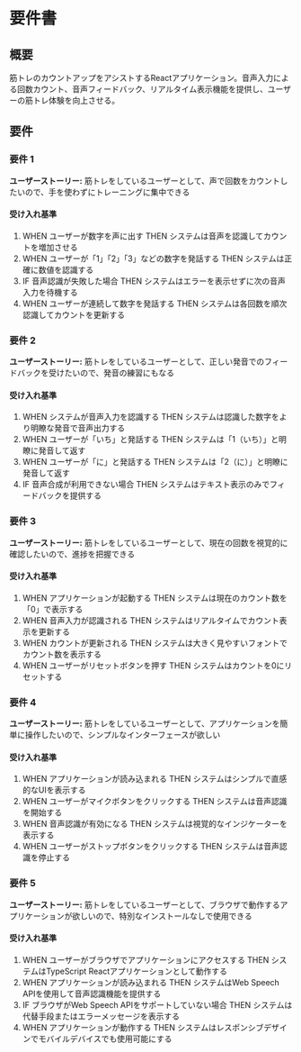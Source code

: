 # 要件書

## 概要

筋トレのカウントアップをアシストするReactアプリケーション。音声入力による回数カウント、音声フィードバック、リアルタイム表示機能を提供し、ユーザーの筋トレ体験を向上させる。

## 要件

### 要件 1

**ユーザーストーリー:** 筋トレをしているユーザーとして、声で回数をカウントしたいので、手を使わずにトレーニングに集中できる

#### 受け入れ基準

1. WHEN ユーザーが数字を声に出す THEN システムは音声を認識してカウントを増加させる
2. WHEN ユーザーが「1」「2」「3」などの数字を発話する THEN システムは正確に数値を認識する
3. IF 音声認識が失敗した場合 THEN システムはエラーを表示せずに次の音声入力を待機する
4. WHEN ユーザーが連続して数字を発話する THEN システムは各回数を順次認識してカウントを更新する

### 要件 2

**ユーザーストーリー:** 筋トレをしているユーザーとして、正しい発音でのフィードバックを受けたいので、発音の練習にもなる

#### 受け入れ基準

1. WHEN システムが音声入力を認識する THEN システムは認識した数字をより明瞭な発音で音声出力する
2. WHEN ユーザーが「いち」と発話する THEN システムは「1（いち）」と明瞭に発音して返す
3. WHEN ユーザーが「に」と発話する THEN システムは「2（に）」と明瞭に発音して返す
4. IF 音声合成が利用できない場合 THEN システムはテキスト表示のみでフィードバックを提供する

### 要件 3

**ユーザーストーリー:** 筋トレをしているユーザーとして、現在の回数を視覚的に確認したいので、進捗を把握できる

#### 受け入れ基準

1. WHEN アプリケーションが起動する THEN システムは現在のカウント数を「0」で表示する
2. WHEN 音声入力が認識される THEN システムはリアルタイムでカウント表示を更新する
3. WHEN カウントが更新される THEN システムは大きく見やすいフォントでカウント数を表示する
4. WHEN ユーザーがリセットボタンを押す THEN システムはカウントを0にリセットする

### 要件 4

**ユーザーストーリー:** 筋トレをしているユーザーとして、アプリケーションを簡単に操作したいので、シンプルなインターフェースが欲しい

#### 受け入れ基準

1. WHEN アプリケーションが読み込まれる THEN システムはシンプルで直感的なUIを表示する
2. WHEN ユーザーがマイクボタンをクリックする THEN システムは音声認識を開始する
3. WHEN 音声認識が有効になる THEN システムは視覚的なインジケーターを表示する
4. WHEN ユーザーがストップボタンをクリックする THEN システムは音声認識を停止する

### 要件 5

**ユーザーストーリー:** 筋トレをしているユーザーとして、ブラウザで動作するアプリケーションが欲しいので、特別なインストールなしで使用できる

#### 受け入れ基準

1. WHEN ユーザーがブラウザでアプリケーションにアクセスする THEN システムはTypeScript Reactアプリケーションとして動作する
2. WHEN アプリケーションが読み込まれる THEN システムはWeb Speech APIを使用して音声認識機能を提供する
3. IF ブラウザがWeb Speech APIをサポートしていない場合 THEN システムは代替手段またはエラーメッセージを表示する
4. WHEN アプリケーションが動作する THEN システムはレスポンシブデザインでモバイルデバイスでも使用可能にする